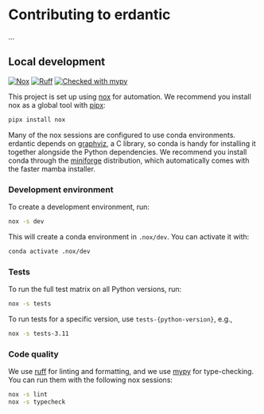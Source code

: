 # Contributing to erdantic

...

## Local development

[![Nox](https://img.shields.io/badge/%F0%9F%A6%8A-Nox-D85E00.svg)](https://github.com/wntrblm/nox)
[![Ruff](https://img.shields.io/endpoint?url=https://raw.githubusercontent.com/astral-sh/ruff/main/assets/badge/v2.json)](https://docs.astral.sh/ruff/)
[![Checked with mypy](https://www.mypy-lang.org/static/mypy_badge.svg)](https://mypy-lang.org/)

This project is set up using [nox](https://nox.thea.codes/en/stable/) for automation. We recommend you install nox as a global tool with [pipx](https://pipx.pypa.io/):

```bash
pipx install nox
```

Many of the nox sessions are configured to use conda environments. erdantic depends on [graphviz](https://graphviz.org/), a C library, so conda is handy for installing it together alongside the Python dependencies. We recommend you install conda through the [miniforge](https://github.com/conda-forge/miniforge) distribution, which automatically comes with the faster mamba installer. 

### Development environment

To create a development environment, run: 

```bash 
nox -s dev
``` 

This will create a conda environment in `.nox/dev`. You can activate it with:

```bash
conda activate .nox/dev
```

### Tests

To run the full test matrix on all Python versions, run:

```bash
nox -s tests
```

To run tests for a specific version, use `tests-{python-version}`, e.g.,

```bash
nox -s tests-3.11
```

### Code quality

We use [ruff](https://docs.astral.sh/ruff/) for linting and formatting, and we use [mypy](https://github.com/python/mypy) for type-checking. You can run them with the following nox sessions:

```bash
nox -s lint
nox -s typecheck
```

